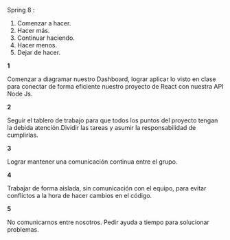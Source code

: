 Spring 8 : 

1. Comenzar a hacer.
2. Hacer más.
3. Continuar haciendo.
4. Hacer menos.
5. Dejar de hacer.


**1**

Comenzar a diagramar nuestro Dashboard, lograr aplicar lo visto en clase para conectar de forma eficiente nuestro proyecto de React con nuestra API Node Js. 

**2**

Seguir el tablero de trabajo para que todos los puntos del proyecto tengan la debida atención.Dividir las tareas y asumir la responsabilidad de cumplirlas. 

**3**

Lograr mantener una comunicación continua entre el grupo.

**4**

Trabajar de forma aislada, sin comunicación con el equipo, para evitar conflictos a la hora de hacer cambios en el código. 

**5**

No comunicarnos entre nosotros. Pedir ayuda a tiempo para solucionar problemas.